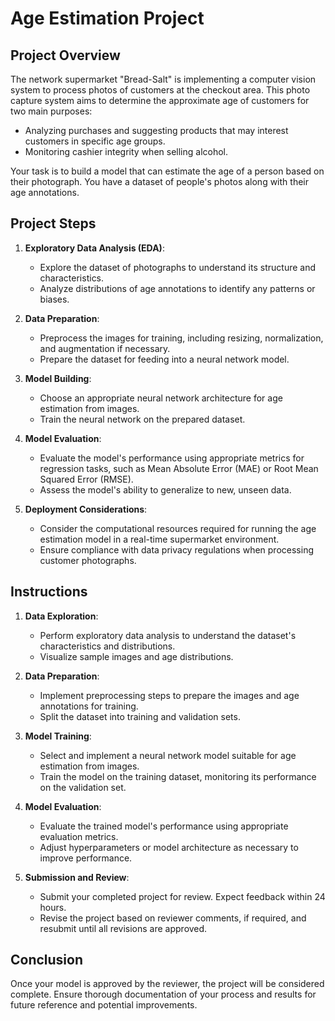 # Age Estimation Project

## Project Overview

The network supermarket "Bread-Salt" is implementing a computer vision system to process photos of customers at the checkout area. 
This photo capture system aims to determine the approximate age of customers for two main purposes:
- Analyzing purchases and suggesting products that may interest customers in specific age groups.
- Monitoring cashier integrity when selling alcohol.

Your task is to build a model that can estimate the age of a person based on their photograph. You have a dataset of people's photos along with their age annotations.

## Project Steps

1. **Exploratory Data Analysis (EDA)**:
   - Explore the dataset of photographs to understand its structure and characteristics.
   - Analyze distributions of age annotations to identify any patterns or biases.

2. **Data Preparation**:
   - Preprocess the images for training, including resizing, normalization, and augmentation if necessary.
   - Prepare the dataset for feeding into a neural network model.

3. **Model Building**:
   - Choose an appropriate neural network architecture for age estimation from images.
   - Train the neural network on the prepared dataset.

4. **Model Evaluation**:
   - Evaluate the model's performance using appropriate metrics for regression tasks, such as Mean Absolute Error (MAE) or Root Mean Squared Error (RMSE).
   - Assess the model's ability to generalize to new, unseen data.

5. **Deployment Considerations**:
   - Consider the computational resources required for running the age estimation model in a real-time supermarket environment.
   - Ensure compliance with data privacy regulations when processing customer photographs.

## Instructions

1. **Data Exploration**:
   - Perform exploratory data analysis to understand the dataset's characteristics and distributions.
   - Visualize sample images and age distributions.

2. **Data Preparation**:
   - Implement preprocessing steps to prepare the images and age annotations for training.
   - Split the dataset into training and validation sets.

3. **Model Training**:
   - Select and implement a neural network model suitable for age estimation from images.
   - Train the model on the training dataset, monitoring its performance on the validation set.

4. **Model Evaluation**:
   - Evaluate the trained model's performance using appropriate evaluation metrics.
   - Adjust hyperparameters or model architecture as necessary to improve performance.

5. **Submission and Review**:
   - Submit your completed project for review. Expect feedback within 24 hours.
   - Revise the project based on reviewer comments, if required, and resubmit until all revisions are approved.

## Conclusion

Once your model is approved by the reviewer, the project will be considered complete. Ensure thorough documentation of your process and results for future reference and potential improvements.
